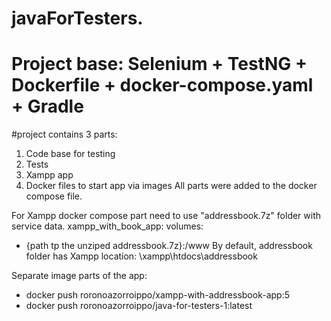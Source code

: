 # javaForTesters.

# Project base: Selenium + TestNG + Dockerfile + docker-compose.yaml + Gradle

#project contains 3 parts:

1) Code base for testing
2) Tests
3) Xampp app
4) Docker files to start app via images
   All parts were added to the docker compose file.

For Xampp docker compose part need to use "addressbook.7z" folder with service data.
xampp_with_book_app:
volumes:
- {path tp the unziped addressbook.7z}:/www
By default, addressbook folder has Xampp location: \\xampp\htdocs\addressbook

Separate image parts of the app:

- docker push roronoazorroippo/xampp-with-addressbook-app:5
- docker push roronoazorroippo/java-for-testers-1:latest
